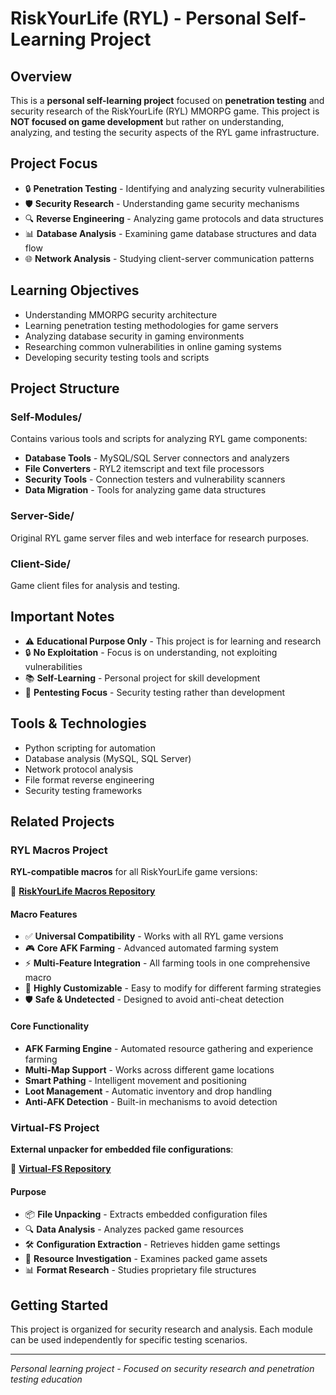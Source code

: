 # RiskYourLife (RYL) - Personal Self-Learning Project

## Overview
This is a **personal self-learning project** focused on **penetration testing** and security research of the RiskYourLife (RYL) MMORPG game. This project is **NOT focused on game development** but rather on understanding, analyzing, and testing the security aspects of the RYL game infrastructure.

## Project Focus
- 🔒 **Penetration Testing** - Identifying and analyzing security vulnerabilities
- 🛡️ **Security Research** - Understanding game security mechanisms
- 🔍 **Reverse Engineering** - Analyzing game protocols and data structures
- 📊 **Database Analysis** - Examining game database structures and data flow
- 🌐 **Network Analysis** - Studying client-server communication patterns

## Learning Objectives
- Understanding MMORPG security architecture
- Learning penetration testing methodologies for game servers
- Analyzing database security in gaming environments
- Researching common vulnerabilities in online gaming systems
- Developing security testing tools and scripts

## Project Structure

### Self-Modules/
Contains various tools and scripts for analyzing RYL game components:
- **Database Tools** - MySQL/SQL Server connectors and analyzers
- **File Converters** - RYL2 itemscript and text file processors
- **Security Tools** - Connection testers and vulnerability scanners
- **Data Migration** - Tools for analyzing game data structures

### Server-Side/
Original RYL game server files and web interface for research purposes.

### Client-Side/
Game client files for analysis and testing.

## Important Notes
- ⚠️ **Educational Purpose Only** - This project is for learning and research
- 🔒 **No Exploitation** - Focus is on understanding, not exploiting vulnerabilities
- 📚 **Self-Learning** - Personal project for skill development
- 🎯 **Pentesting Focus** - Security testing rather than development

## Tools & Technologies
- Python scripting for automation
- Database analysis (MySQL, SQL Server)
- Network protocol analysis
- File format reverse engineering
- Security testing frameworks

## Related Projects

### RYL Macros Project
**RYL-compatible macros** for all RiskYourLife game versions:

🔗 **[RiskYourLife Macros Repository](https://github.com/ThatNotEasy/riskyourlife-macros)**

#### Macro Features
- ✅ **Universal Compatibility** - Works with all RYL game versions
- 🎮 **Core AFK Farming** - Advanced automated farming system
- ⚡ **Multi-Feature Integration** - All farming tools in one comprehensive macro
- 🔧 **Highly Customizable** - Easy to modify for different farming strategies
- 🛡️ **Safe & Undetected** - Designed to avoid anti-cheat detection

#### Core Functionality
- **AFK Farming Engine** - Automated resource gathering and experience farming
- **Multi-Map Support** - Works across different game locations
- **Smart Pathing** - Intelligent movement and positioning
- **Loot Management** - Automatic inventory and drop handling
- **Anti-AFK Detection** - Built-in mechanisms to avoid detection

### Virtual-FS Project
**External unpacker for embedded file configurations**:

🔗 **[Virtual-FS Repository](https://github.com/ThatNotEasy/Virtual-FS)**

#### Purpose
- 📦 **File Unpacking** - Extracts embedded configuration files
- 🔍 **Data Analysis** - Analyzes packed game resources
- 🛠️ **Configuration Extraction** - Retrieves hidden game settings
- 🔧 **Resource Investigation** - Examines packed game assets
- 📊 **Format Research** - Studies proprietary file structures

## Getting Started
This project is organized for security research and analysis. Each module can be used independently for specific testing scenarios.

---
*Personal learning project - Focused on security research and penetration testing education*
